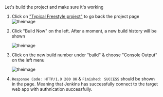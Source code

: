 
Let's build the project and make sure it's working

1. Click on ["Typical Freestyle project"]({{TRAFFIC_HOST1_8081}}/job/Demo/job/Typical%20Freestyle%20Project/) to go back the project page 
   ![theimage](https://github.com/quincycheng/katacoda-scenarios/raw/master/conjur-jenkins/media/02-jenkins_typical_freestyle.PNG)

2. Click "Build Now" on the left.   After a moment, a new build history will be shown

   ![theimage](https://github.com/quincycheng/katacoda-scenarios/raw/master/conjur-jenkins/media/02-jenkins_typical_freestyle_build.PNG)

3. Click on the new build number under "build" & choose "Console Output" on the left menu

   ![theimage](https://github.com/quincycheng/katacoda-scenarios/raw/master/conjur-jenkins/media/02-jenkins_typical_freestyle_console.PNG)

4. `Response Code: HTTP/1.0 200 OK` & `Finished: SUCCESS` should be shown in the page.
   Meaning that Jenkins has successfully connect to the target web app with authnication successfully.


